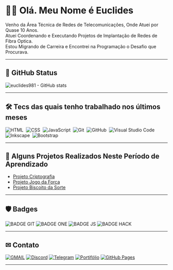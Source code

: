 # 🖖🏻 Olá. Meu Nome é Euclides

Venho da Área Técnica de Redes de Telecomunicações, Onde Atuei por Quase 10 Anos.  
Atuei Coordenando e Executando Projetos de Implantação de Redes de Fibra Optica.  
Estou Migrando de Carreira e Encontrei na Programação o Desafio que Procurava.

___

## 📌 GitHub Status

![euclides981 - GitHub stats](https://github-readme-stats.vercel.app/api?username=euclides981&count_private=true&hide=prs,contribs&show_icons=true&theme=gotham)

___

## 🛠 Tecs das quais tenho trabalhado nos últimos meses

![HTML](https://img.shields.io/badge/-HTML-ccc?style=flat&logo=HTML5)&nbsp;
![CSS](https://img.shields.io/badge/-CSS-ccc?style=flat&logo=CSS3&logoColor=1572B6)&nbsp;
![JavaScript](https://img.shields.io/badge/-JavaScript-999?style=flat&logo=javascript)&nbsp;
![Git](https://img.shields.io/badge/-Git-ccc?style=flat&logo=git&logoColor=red)&nbsp;
![GitHub](https://img.shields.io/badge/-GitHub-ccc?style=flat&logo=github&logoColor=black)&nbsp;
![Visual Studio Code](https://img.shields.io/badge/-Visual%20Studio%20Code-ccc?style=flat&logo=visual-studio-code&logoColor=blue)&nbsp;
![Inkscape](https://img.shields.io/badge/-Inkscape-ccc?style=flat&logo=inkscape&logoColor=000)&nbsp;
![Bootstrap](https://img.shields.io/badge/-bootstrap-ccc?style=flat&logo=bootstrap&logoColor=blue)&nbsp;

___

## 🧱 Alguns Projetos Realizados Neste Período de Aprendizado

- [Projeto Criptografia](https://euclides981.github.io/criptografia/)  
- [Projeto Jogo da Forca](https://euclides981.github.io/jogo-da-forca/)  
- [Projeto Biscoito da Sorte](https://euclides981.github.io/biscoito-da-sorte/)  

___

## 🛡 Badges

![BADGE GIT](https://euclides981.github.io/euclides981/img/badges/git.png)
![BADGE ONE](https://euclides981.github.io/euclides981/img/badges/one.png)
![BADGE JS](https://euclides981.github.io/euclides981/img/badges/js.png)
![BADGE HACK](https://euclides981.github.io/euclides981/img/badges/hack.svg)

___

## ✉ Contato

[![GMAIL](https://img.shields.io/badge/-gmail-fff?style=flat&logo=gmail)](mailto:euclides981@gmail.com)&nbsp;[![Discord](https://img.shields.io/badge/-Discord-fff?style=flat&logo=discord)](https://discordapp.com/users/euclides981)&nbsp;[![Telegram](https://img.shields.io/badge/-Telegram-fff?style=flat&logo=telegram)](https://t.me/euclides981)&nbsp;[![Portifólio](https://img.shields.io/badge/-Portifólio-fff?style=flat&logo=files)](https://euclides981.github.io/)&nbsp;[![GitHub Pages](https://img.shields.io/badge/-Perfil%20GitHub%20Pages-fff?style=flat&logo=about.me&logoColor=black)](https://euclides981.github.io/euclides981/)

___
